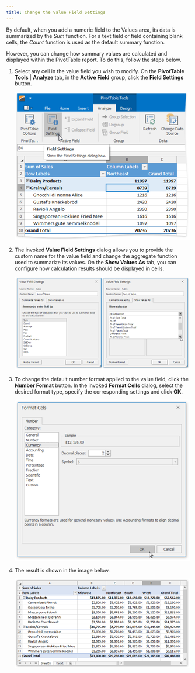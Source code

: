 ```yaml
---
title: Change the Value Field Settings
---
```

By default, when you add a numeric field to the Values area, its data is summarized by the _Sum_ function. For a text field or field containing blank cells, the _Count_ function is used as the default summary function.

However, you can change how summary values are calculated and displayed within the PivotTable report. To do this, follow the steps below.
1. Select any cell in the value field you wish to modify. On the **PivotTable Tools** | **Analyze** tab, in the **Active Field** group, click the **Field Settings** button.
	
	![Spreadsheet_PivotTable_ModifyDataCells_FieldSettings](../../../images/Img126504.png)
2. The invoked **Value Field Settings** dialog allows you to provide the custom name for the value field and change the aggregate function used to summarize its values. On the **Show Values As** tab, you can configure how calculation results should be displayed in cells.
	
	![Spreadsheet_PivotTable_Format_FieldSettingsDilaog](../../../images/Img126481.png)
3. To change the default number format applied to the value field, click the **Number Format** button. In the invoked **Format Cells** dialog, select the desired format type, specify the corresponding settings and click **OK**.
	 
	
	![Spreadsheet_PivotTable_NumberFormat](../../../images/Img126482.png)
4. The result is shown in the image below.
	
	![Spreadsheet_PivotTable_FormatCells_Result](../../../images/Img126483.png)